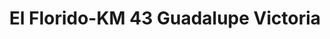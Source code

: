 ---
title: "El Florido-KM 43 Guadalupe Victoria"
url: /mexicali/el-florido-km-43-guadalupe-victoria/
shop: comodidad
---
